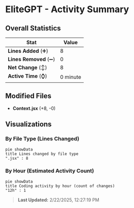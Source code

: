 # EliteGPT - Activity Summary 

## Overall Statistics

| Stat                   | Value                                                             |
| ---------------------- | ----------------------------------------------------------------- |
| **Lines Added** (➕)   | 8                                          |
| **Lines Removed** (➖) | 0                                        |
| **Net Change** (↕)    | 8                |
| **Active Time** (⌚)   | 0 minute |


## Modified Files
- **Context.jsx** (+8, -0)

## Visualizations

### By File Type (Lines Changed)

```mermaid
pie showData
title Lines changed by file type
".jsx" : 8
```

### By Hour (Estimated Activity Count)

```mermaid
pie showData
title Coding activity by hour (count of changes)
"12h" : 1
```


> **Last Updated:** 2/22/2025, 12:27:19 PM